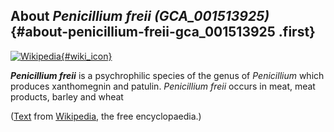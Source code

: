 About *Penicillium freii (GCA\_001513925)* {#about-penicillium-freii-gca_001513925 .first}
------------------------------------------

[![Wikipedia](/img/wikipedia_logo_v2_en.png){#wiki_icon}](http://en.wikipedia.org/wiki/Penicillium_freii)

***Penicillium freii*** is a psychrophilic species of the genus of
*Penicillium* which produces xanthomegnin and patulin. *Penicillium
freii* occurs in meat, meat products, barley and wheat

([Text](http://en.wikipedia.org/wiki/Penicillium_freii) from
[Wikipedia](http://en.wikipedia.org/), the free encyclopaedia.)
